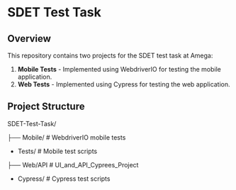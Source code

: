 # SDET Test Task

## Overview
This repository contains two projects for the SDET test task at Amega:
1. **Mobile Tests** - Implemented using WebdriverIO for testing the mobile application.
2. **Web Tests** - Implemented using Cypress for testing the web application.

## Project Structure

SDET-Test-Task/

├── Mobile/ # WebdriverIO mobile tests
  -  Tests/ # Mobile test scripts

├── Web/API # UI_and_API_Cyprees_Project
  -  Cypress/ # Cypress test scripts

